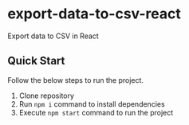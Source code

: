 # export-data-to-csv-react
Export data to CSV in React

## Quick Start

Follow the below steps to run the project.

1. Clone repository
2. Run `npm i` command to install dependencies
3. Execute `npm start` command to run the project

